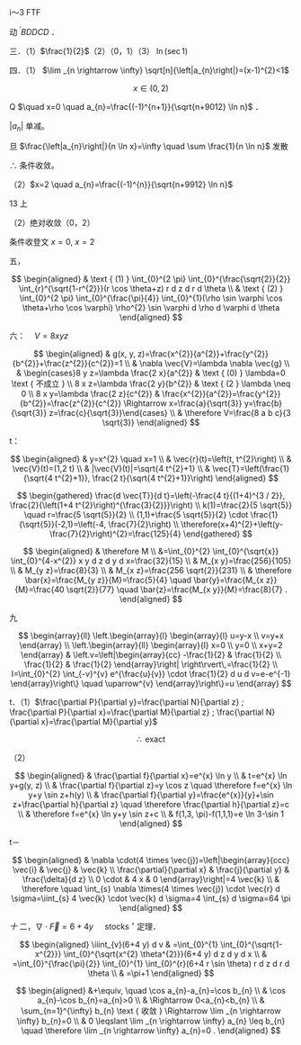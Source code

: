 i～3 FTF

动 ${ }^{\prime} B D D C D$ ．

三．（1）$\frac{1}{2}$（2）（0，1）（3） $\ln (\sec 1)$

四．（1） $\lim _{n \rightarrow \infty} \sqrt[n]{\left|a_{n}\right|}=(x-1)^{2}<1$

$$
x \in(0,2)
$$

Q $\quad x=0 \quad a_{n}=\frac{(-1)^{n+1}}{\sqrt{n+9012} \ln n}$ ．

$\left|a_{n}\right|$ 单减。

旦 $\frac{\left|a_{n}\right|}{n \ln x}=\infty \quad \sum \frac{1}{n \ln n}$ 发散

$\therefore$ 条件收敛。

（2）$x=2 \quad a_{n}=\frac{(-1)^{n}}{\sqrt{n+9912} \ln n}$

13 上

（2）绝对收敛（0，2）

条件收登文 $x=0, ~ x=2$

五，

$$
\begin{aligned}
& \text { (1) } \int_{0}^{2 \pi} \int_{0}^{\frac{\sqrt{2}}{2}} \int_{r}^{\sqrt{1-r^{2}}}(r \cos \theta+z) r d z d r d \theta \\
& \text { (2) } \int_{0}^{2 \pi} \int_{0}^{\frac{\pi}{4}} \int_{0}^{1}(\rho \sin \varphi \cos \theta+\rho \cos \varphi) \rho^{2} \sin \varphi d \rho d \varphi d \theta
\end{aligned}
$$

六：$\quad V=8 x y z$

$$
\begin{aligned}
& g(x, y, z)=\frac{x^{2}}{a^{2}}+\frac{y^{2}}{b^{2}}+\frac{z^{2}}{c^{2}}=1 \\
& \nabla \vec{V}=\lambda \nabla \vec{g} \\
& \begin{cases}8 y z=\lambda \frac{2 x}{a^{2}} & \text { (0) } \lambda=0 \text { 不成立 } \\
8 x z=\lambda \frac{2 y}{b^{2}} & \text { (2 } \lambda \neq 0 \\
8 x y=\lambda \frac{2 z}{c^{2}} & \frac{x^{2}}{a^{2}}=\frac{y^{2}}{b^{2}}=\frac{z^{2}}{c^{2}} \Rightarrow x=\frac{a}{\sqrt{3}} y=\frac{b}{\sqrt{3}} z=\frac{c}{\sqrt{3}}\end{cases} \\
& \therefore V=\frac{8 a b c}{3 \sqrt{3}}
\end{aligned}
$$

t：

$$
\begin{aligned}
& y=x^{2} \quad x=1 \\
& \vec{r}(t)=\left(t, t^{2}\right) \\
& \vec{V}(t)=(1,2 t) \\
& |\vec{V}(t)|=\sqrt{4 t^{2}+1} \\
& \vec{T}=\left(\frac{1}{\sqrt{4 t^{2}+1}}, \frac{2 t}{\sqrt{4 t^{2}+1}}\right)
\end{aligned}
$$

$$
\begin{gathered}
\frac{d \vec{T}}{d t}=\left(-\frac{4 t}{(1+4)^{3 / 2}}, \frac{2}{\left(1+4 t^{2}\right)^{\frac{3}{2}}}\right) \\
k(1)=\frac{2}{5 \sqrt{5}} \quad r=\frac{5 \sqrt{5}}{2} \\
(1,1)+\frac{5 \sqrt{5}}{2} \cdot \frac{1}{\sqrt{5}}(-2,1)=\left(-4, \frac{7}{2}\right) \\
\therefore(x+4)^{2}+\left(y-\frac{7}{2}\right)^{2}=\frac{125}{4}
\end{gathered}
$$

$$
\begin{aligned}
& \therefore M \\
&=\int_{0}^{2} \int_{0}^{\sqrt{x}} \int_{0}^{4-x^{2}} x y d z d y d x=\frac{32}{15} \\
& M_{x y}=\frac{256}{105} \\
& M_{y z}=\frac{8}{3} \\
& M_{x z}=\frac{256 \sqrt{2}}{231} \\
& \therefore \bar{x}=\frac{M_{y z}}{M}=\frac{5}{4} \quad \bar{y}=\frac{M_{x z}}{M}=\frac{40 \sqrt{2}}{77} \quad \bar{z}=\frac{M_{x y}}{M}=\frac{8}{7} .
\end{aligned}
$$

九

$$
\begin{array}{ll}
\left.\begin{array}{l}
\begin{array}{l}
u=y-x \\
v=y+x
\end{array} \\
\left.\begin{array}{ll}
\begin{array}{l}
x=0 \\
y=0 \\
x+y=2
\end{array} & \left.v=\left|\begin{array}{cc}
-\frac{1}{2} & \frac{1}{2} \\
\frac{1}{2} & \frac{1}{2}
\end{array}\right| \right\rvert\,=\frac{1}{2} \\
I=\int_{0}^{2} \int_{-v}^{v} e^{\frac{u}{v}} \cdot \frac{1}{2} d u d v=e-e^{-1}
\end{array}\right\} \quad \uparrow^{v}
\end{array}\right\}=u
\end{array}
$$

t．（1）$\frac{\partial P}{\partial y}=\frac{\partial N}{\partial z} ; \frac{\partial P}{\partial x}=\frac{\partial M}{\partial z} ; \frac{\partial N}{\partial x}=\frac{\partial M}{\partial y}$

$$
\therefore \text { exact }
$$

（2）

$$
\begin{aligned}
& \frac{\partial f}{\partial x}=e^{x} \ln y \\
& t=e^{x} \ln y+g(y, z) \\
& \frac{\partial f}{\partial z}=y \cos z \quad \therefore f=e^{x} \ln y+y \sin z+h(y) \\
& \frac{\partial f}{\partial y}=\frac{e^{x}}{y}+\sin z+\frac{\partial h}{\partial z} \quad \therefore \frac{\partial h}{\partial z}=c \\
& \therefore f=e^{x} \ln y+y \sin z+c \\
& f(1,3, \pi)-f(1,1,1)=e \ln 3-\sin 1
\end{aligned}
$$

t－

$$
\begin{aligned}
& \nabla \cdot(4 \times \vec{j})=\left|\begin{array}{ccc}
\vec{i} & \vec{j} & \vec{k} \\
\frac{\partial}{\partial x} & \frac{j}{\partial y} & \frac{\delta}{d z} \\
0 \cdot & 4 x & 0
\end{array}\right|=4 \vec{k} \\
& \therefore \quad \int_{s} \nabla \times(4 \times \vec{j}) \cdot \vec{r} d \sigma=\iint_{s} 4 \vec{k} \cdot \vec{k} d \sigma=4 \int_{s} d \sigma=64 \pi
\end{aligned}
$$

$十$ 二，$\nabla \cdot \vec{F}=6+4 y \quad$ stocks＇定理．

$$
\begin{aligned}
\iiint_{v}(6+4 y) d v & =\int_{0}^{1} \int_{0}^{\sqrt{1-x^{2}}} \int_{0}^{\sqrt{x^{2} \theta^{2}}}(6+4 y) d z d y d x \\
& =\int_{0}^{\frac{\pi}{2}} \int_{0}^{1} \int_{0}^{r}(6+4 r \sin \theta) r d z d r d \theta \\
& =\pi+1
\end{aligned}
$$

$$
\begin{aligned}
&+\equiv, \quad \cos a_{n}-a_{n}=\cos b_{n} \\
& \cos a_{n}-\cos b_{n}=a_{n}>0 \\
& \Rightarrow 0<a_{n}<b_{n} \\
& \sum_{n=1}^{\infty} b_{n} \text { 收敛 } \Rightarrow \lim _{n \rightarrow \infty} b_{n}=0 \\
& 0 \leqslant \lim _{n \rightarrow \infty} a_{n} \leq b_{n} \quad \therefore \lim _{n \rightarrow \infty} a_{n}=0 .
\end{aligned}
$$


